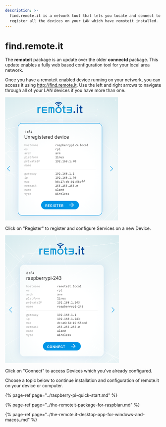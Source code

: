 ```yaml
---
description: >-
  find.remote.it is a network tool that lets you locate and connect to or
  register all the devices on your LAN which have remoteit installed.
---
```


# find.remote.it

The **remoteit** package is an update over the older **connectd** package.  This update enables a fully web based configuration tool for your local area network.

Once you have a remoteit enabled device running on your network, you can access it using http://find.remote.it.  Use the left and right arrows to navigate through all of your LAN devices if you have more than one.

![](../../.gitbook/assets/image%20%28315%29.png)

Click on "Register" to register and configure Services on a new Device.

![](../../.gitbook/assets/image%20%28108%29.png)

Click on "Connect" to access Devices which you've already configured.

Choose a topic below to continue installation and configuration of remote.it on your device or computer.

{% page-ref page="../raspberry-pi-quick-start.md" %}

{% page-ref page="../the-remoteit-package-for-raspbian.md" %}

{% page-ref page="../the-remote.it-desktop-app-for-windows-and-macos..md" %}



